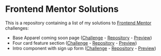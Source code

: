 # Frontend Mentor Solutions
This is a repository containing a list of my solutions to [Frontend Mentor](https://www.frontendmentor.io/) challenges:

- Base Apparel coming soon page ([Challenge](https://www.frontendmentor.io/challenges/base-apparel-coming-soon-page-5d46b47f8db8a7063f9331a0) - [Repository](https://github.com/ahmadbilalse/base-apparel-coming-soon) - [Preview](https://ahmadbilalse.github.io/base-apparel-coming-soon/))
- Four card feature section ([Challenge](https://www.frontendmentor.io/challenges/four-card-feature-section-weK1eFYK) - [Repository](https://github.com/ahmadbilalse/four-card-feature-section) - [Preview](https://ahmadbilalse.github.io/four-card-feature-section/))
- Intro component with sign up form ([Challenge](https://www.frontendmentor.io/challenges/intro-component-with-signup-form-5cf91bd49edda32581d28fd1) - [Repository](https://github.com/ahmadbilalse/intro-component-with-signup-form) - [Preview](https://ahmadbilalse.github.io/intro-component-with-signup-form/))
